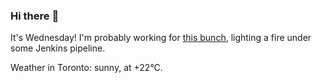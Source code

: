 ### Hi there :wave:

It's Wednesday! I'm probably working for [this bunch](https://github.com/kohofinancial), lighting a fire under some Jenkins pipeline.

Weather in Toronto: sunny, at +22°C.
